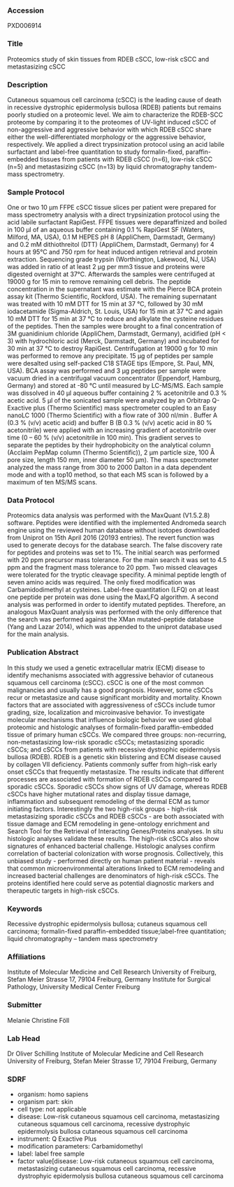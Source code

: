 ### Accession
PXD006914

### Title
Proteomics study of skin tissues from RDEB cSCC, low-risk cSCC and metastasizing cSCC

### Description
Cutaneous squamous cell carcinoma (cSCC) is the leading cause of death in recessive dystrophic epidermolysis bullosa (RDEB) patients but remains poorly studied on a proteomic level. We aim to characterize the RDEB-SCC proteome by comparing it to the proteomes of UV-light induced cSCC of non-aggressive and aggressive behavior with which RDEB cSCC share either the well-differentiated morphology or the aggressive behavior, respectively. We applied a direct trypsinization protocol using an acid labile surfactant and label-free quantitation to study formalin-fixed, paraffin-embedded tissues from patients with RDEB cSCC (n=6), low-risk cSCC (n=5) and metastasizing cSCC (n=13) by liquid chromatography tandem-mass spectrometry.

### Sample Protocol
One or two 10 µm FFPE cSCC tissue slices per patient were prepared for mass spectrometry analysis with a direct trypsinization protocol using the acid labile surfactant RapiGest. FFPE tissues were deparaffinized and boiled in 100 µl of an aqueous buffer containing 0.1 % RapiGest SF (Waters, Milford, MA, USA), 0.1 M HEPES pH 8 (AppliChem, Darmstadt, Germany) and 0.2 mM dithiothreitol (DTT) (AppliChem, Darmstadt, Germany) for 4 hours at 95°C and 750 rpm for heat induced antigen retrieval and protein extraction. Sequencing grade trypsin (Worthington, Lakewood, NJ, USA) was added in ratio of at least 2 µg per mm3 tissue and proteins were digested overnight at 37°C. Afterwards the samples were centrifuged at 19000 g for 15 min to remove remaining cell debris. The peptide concentration in the supernatant was estimate with the Pierce BCA protein assay kit (Thermo Scientific, Rockford, USA). The remaining supernatant was treated with 10 mM DTT for 15 min at 37 °C, followed by 30 mM iodacetamide (Sigma-Aldrich, St. Louis, USA) for 15 min at 37 °C and again 10 mM DTT for 15 min at 37 °C to reduce and alkylate the cysteine residues of the peptides. Then the samples were brought to a final concentration of 3M guanidinium chloride (AppliChem, Darmstadt, Germany), acidified (pH < 3) with hydrochloric acid (Merck, Darmstadt, Germany) and incubated for 30 min at 37 °C to destroy RapiGest. Centrifugation at 19000 g for 10 min was performed to remove any precipitate. 15 µg of peptides per sample were desalted using self-packed C18 STAGE tips (Empore, St. Paul, MN, USA). BCA assay was performed and 3 µg peptides per sample were vacuum dried in a centrifugal vacuum concentrator (Eppendorf, Hamburg, Germany) and stored at -80 °C until measured by LC-MS/MS. Each sample was dissolved in 40 µl aqueous buffer containing 2 % acetonitrile and 0.3 % acetic acid. 5 µl of the sonicated sample were analyzed by an Orbitrap Q-Exactive plus (Thermo Scientific) mass spectrometer coupled to an Easy nanoLC 1000 (Thermo Scientific) with a flow rate of 300 nl/min . Buffer A (0.3 % (v/v) acetic acid) and buffer B (B 0.3 % (v/v) acetic acid in 80 % acetonitrile) were applied with an increasing gradient of acetonitrile over time (0 – 60 % (v/v) acetonitrile in 100 min). This gradient serves to separate the peptides by their hydrophobicity on the analytical column (Acclaim PepMap column (Thermo Scientific)), 2 µm particle size, 100 Å pore size, length 150 mm, inner diameter 50 µm). The mass spectrometer analyzed the mass range from 300 to 2000 Dalton in a data dependent mode and with a top10 method, so that each MS scan is followed by a maximum of ten MS/MS scans.

### Data Protocol
Proteomics data analysis was performed with the MaxQuant (V1.5.2.8) software. Peptides were identified with the implemented Andromeda search engine using the reviewed human database without isotopes downloaded from Uniprot on 15th April 2016 (20193 entries). The revert function was used to generate decoys for the database search. The false discovery rate for peptides and proteins was set to 1%. The initial search was performed with 20 ppm precursor mass tolerance. For the main search it was set to 4.5 ppm and the fragment mass tolerance to 20 ppm. Two missed cleavages were tolerated for the tryptic cleavage specifity. A minimal peptide length of seven amino acids was required. The only fixed modification was Carbamidodimethyl at cysteines. Label-free quantitation (LFQ) on at least one peptide per protein was done using the MaxLFQ algorithm.  A second analysis was performed in order to identify mutated peptides. Therefore, an analogous MaxQuant analysis was performed with the only difference that the search was performed against the XMan mutated-peptide database (Yang and Lazar 2014), which was appended to the uniprot database used for the main analysis.

### Publication Abstract
In this study we used a genetic extracellular matrix (ECM) disease to identify mechanisms associated with aggressive behavior of cutaneous squamous cell carcinoma (cSCC). cSCC is one of the most common malignancies and usually has a good prognosis. However, some cSCCs recur or metastasize and cause significant morbidity and mortality. Known factors that are associated with aggressiveness of cSCCs include tumor grading, size, localization and microinvasive behavior. To investigate molecular mechanisms that influence biologic behavior we used global proteomic and histologic analyses of formalin-fixed paraffin-embedded tissue of primary human cSCCs. We compared three groups: non-recurring, non-metastasizing low-risk sporadic cSCCs; metastasizing sporadic cSCCs; and cSCCs from patients with recessive dystrophic epidermolysis bullosa (RDEB). RDEB is a genetic skin blistering and ECM disease caused by collagen VII deficiency. Patients commonly suffer from high-risk early onset cSCCs that frequently metastasize. The results indicate that different processes are associated with formation of RDEB cSCCs compared to sporadic cSCCs. Sporadic cSCCs show signs of UV damage, whereas RDEB cSCCs have higher mutational rates and display tissue damage, inflammation and subsequent remodeling of the dermal ECM as tumor initiating factors. Interestingly the two high-risk groups - high-risk metastasizing sporadic cSCCs and RDEB cSCCs - are both associated with tissue damage and ECM remodeling in gene-ontology enrichment and Search Tool for the Retrieval of Interacting Genes/Proteins analyses. In situ histologic analyses validate these results. The high-risk cSCCs also show signatures of enhanced bacterial challenge. Histologic analyses confirm correlation of bacterial colonization with worse prognosis. Collectively, this unbiased study - performed directly on human patient material - reveals that common microenvironmental alterations linked to ECM remodeling and increased bacterial challenges are denominators of high-risk cSCCs. The proteins identified here could serve as potential diagnostic markers and therapeutic targets in high-risk cSCCs.

### Keywords
Recessive dystrophic epidermolysis bullosa;  cutaneus squamous cell carcinoma; formalin-fixed paraffin-embedded tissue;label-free quantitation; liquid chromatography – tandem mass spectrometry

### Affiliations
Institute of Molecular Medicine and Cell Research University of Freiburg, Stefan Meier Strasse 17, 79104 Freiburg, Germany
Institute for Surgical Pathology, University Medical Center Freiburg

### Submitter
Melanie Christine Föll

### Lab Head
Dr Oliver Schilling
Institute of Molecular Medicine and Cell Research University of Freiburg, Stefan Meier Strasse 17, 79104 Freiburg, Germany


### SDRF
- organism: homo sapiens
- organism part: skin
- cell type: not applicable
- disease: Low-risk cutaneous squamous cell carcinoma, metastasizing cutaneous squamous cell carcinoma, recessive dystrophyic epidermolysis bullosa cutaneous squamous cell carcinoma
- instrument: Q Exactive Plus
- modification parameters: Carbamidomethyl
- label: label free sample
- factor value[disease: Low-risk cutaneous squamous cell carcinoma, metastasizing cutaneous squamous cell carcinoma, recessive dystrophyic epidermolysis bullosa cutaneous squamous cell carcinoma

